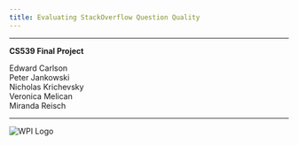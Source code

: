 ```yaml
---
title: Evaluating StackOverflow Question Quality
---
```


***

**CS539 Final Project**

Edward Carlson \
Peter Jankowski \
Nicholas Krichevsky \
Veronica Melican \
Miranda Reisch

***

![WPI Logo](wpi.png)
